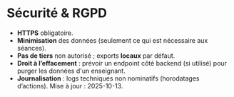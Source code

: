 # Sécurité & RGPD

- **HTTPS** obligatoire.
- **Minimisation** des données (seulement ce qui est nécessaire aux séances).
- **Pas de tiers** non autorisé ; exports **locaux** par défaut.
- **Droit à l’effacement** : prévoir un endpoint côté backend (si utilisé) pour purger les données d'un enseignant.
- **Journalisation** : logs techniques non nominatifs (horodatages d’actions).
Mise à jour : 2025-10-13.
